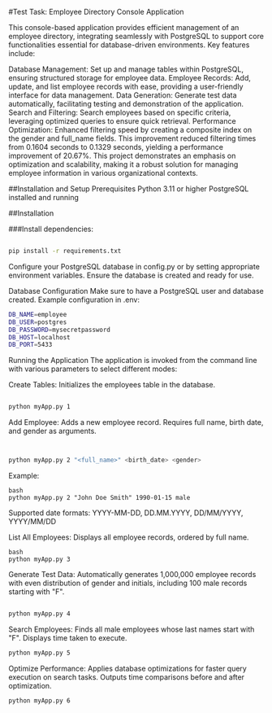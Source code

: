 #Test Task: Employee Directory Console Application

This console-based application provides efficient management of an employee directory, integrating seamlessly with PostgreSQL to support core functionalities essential for database-driven environments. Key features include:

Database Management: Set up and manage tables within PostgreSQL, ensuring structured storage for employee data.
Employee Records: Add, update, and list employee records with ease, providing a user-friendly interface for data management.
Data Generation: Generate test data automatically, facilitating testing and demonstration of the application.
Search and Filtering: Search employees based on specific criteria, leveraging optimized queries to ensure quick retrieval.
Performance Optimization: Enhanced filtering speed by creating a composite index on the gender and full_name fields. This improvement reduced filtering times from 0.1604 seconds to 0.1329 seconds, yielding a performance improvement of 20.67%.
This project demonstrates an emphasis on optimization and scalability, making it a robust solution for managing employee information in various organizational contexts.


##Installation and Setup
Prerequisites
Python 3.11 or higher
PostgreSQL installed and running


##Installation

###Install dependencies:

```bash

pip install -r requirements.txt
```
Configure your PostgreSQL database in config.py or by setting appropriate environment variables. Ensure the database is created and ready for use.

Database Configuration
Make sure to have a PostgreSQL user and database created. Example configuration in .env:

```bash
DB_NAME=employee
DB_USER=postgres
DB_PASSWORD=mysecretpassword
DB_HOST=localhost
DB_PORT=5433
```
Running the Application
The application is invoked from the command line with various parameters to select different modes:

Create Tables: Initializes the employees table in the database.

```bash

python myApp.py 1
```
Add Employee: Adds a new employee record. Requires full name, birth date, and gender as arguments.

```bash


python myApp.py 2 "<full_name>" <birth_date> <gender>
```
Example:

```
bash
python myApp.py 2 "John Doe Smith" 1990-01-15 male
```
Supported date formats: YYYY-MM-DD, DD.MM.YYYY, DD/MM/YYYY, YYYY/MM/DD

List All Employees: Displays all employee records, ordered by full name.

```
bash
python myApp.py 3
```
Generate Test Data: Automatically generates 1,000,000 employee records with even distribution of gender and initials, including 100 male records starting with "F".

```bash

python myApp.py 4
```
Search Employees: Finds all male employees whose last names start with "F". Displays time taken to execute.

```bash
python myApp.py 5
```
Optimize Performance: Applies database optimizations for faster query execution on search tasks. Outputs time comparisons before and after optimization.

```bash
python myApp.py 6
```